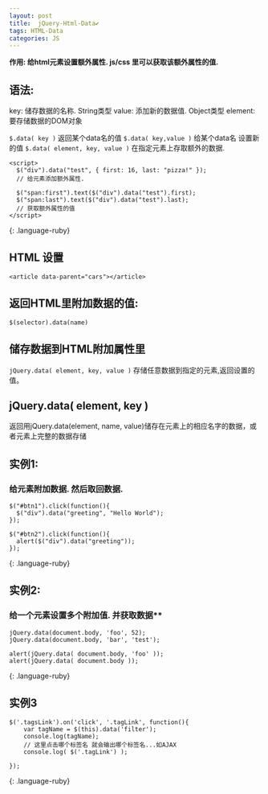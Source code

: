 ```yaml
---
layout: post
title:  jQuery-Html-Data✔︎
tags: HTML-Data
categories: JS
---
```


**作用: 给html元素设置额外属性. js/css 里可以获取该额外属性的值.**

## 语法:

key:     储存数据的名称.  String类型 
value:   添加新的数据值.  Object类型 
element: 要存储数据的DOM对象


`$.data( key )`                  返回某个data名的值
`$.data( key,value )`            给某个data名 设置新的值
`$.data( element, key, value )`  在指定元素上存取额外的数据. 




~~~
<script>
  $("div").data("test", { first: 16, last: "pizza!" });
  // 给元素添加额外属性.

  $("span:first").text($("div").data("test").first);
  $("span:last").text($("div").data("test").last);
  // 获取额外属性的值
</script>
~~~
{: .language-ruby}








## HTML 设置
`<article data-parent="cars"></article>`

## 返回HTML里附加数据的值:
`$(selector).data(name)`

## 储存数据到HTML附加属性里
`jQuery.data( element, key, value )`
 存储任意数据到指定的元素,返回设置的值。



## jQuery.data( element, key )
返回用jQuery.data(element, name, value)储存在元素上的相应名字的数据，或者元素上完整的数据存储








## 实例1: 
### 给元素附加数据. 然后取回数据.
~~~
$("#btn1").click(function(){
  $("div").data("greeting", "Hello World");
});

$("#btn2").click(function(){
  alert($("div").data("greeting"));
});
~~~
{: .language-ruby}


## 实例2:
### 给一个元素设置多个附加值. 并获取数据** 
~~~
jQuery.data(document.body, 'foo', 52);
jQuery.data(document.body, 'bar', 'test');

alert(jQuery.data( document.body, 'foo' ));
alert(jQuery.data( document.body ));
~~~
{: .language-ruby}






## 实例3
~~~
$('.tagsLink').on('click', '.tagLink', function(){
    var tagName = $(this).data('filter');
    console.log(tagName);
    // 这里点击哪个标签名 就会输出哪个标签名...如AJAX
    console.log( $('.tagLink') );

});
~~~
{: .language-ruby}


